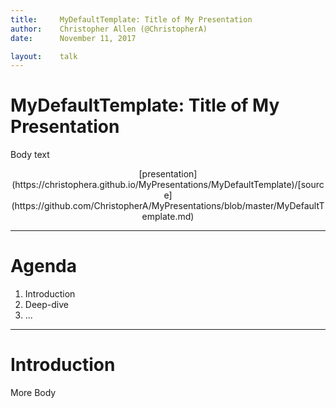```yaml
---
title:     MyDefaultTemplate: Title of My Presentation
author:    Christopher Allen (@ChristopherA)
date:      November 11, 2017

layout:    talk
---
```


# MyDefaultTemplate: Title of My Presentation

Body text

<p style="text-align:center;font-size:-3">[presentation](https://christophera.github.io/MyPresentations/MyDefaultTemplate)/[source](https://github.com/ChristopherA/MyPresentations/blob/master/MyDefaultTemplate.md)</p>

---

# Agenda

1. Introduction
2. Deep-dive
3. ...

---

# Introduction

More Body
